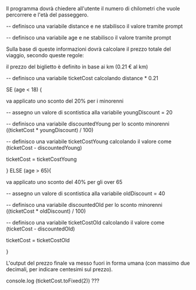 
Il programma dovrà chiedere all'utente il numero di chilometri che vuole percorrere e l'età del passeggero.

-- definisco una variabile distance e ne stabilisco il valore tramite prompt

-- definisco una variabile age e ne stabilisco il valore tramite prompt




Sulla base di queste informazioni dovrà calcolare il prezzo totale del viaggio, secondo queste regole:

il prezzo del biglietto è definito in base ai km (0.21 € al km)

-- definisco una variabile ticketCost calcolando distance * 0.21



SE (age < 18) {

va applicato uno sconto del 20% per i minorenni

-- assegno un valore di scontistica alla variabile youngDiscount = 20

-- definisco una variabile discountedYoung per lo sconto minorenni ((ticketCost * youngDiscount) / 100)

-- definisco una variabile ticketCostYoung calcolando il valore come (ticketCost - discountedYoung)

ticketCost =  ticketCostYoung



} ELSE (age > 65){

va applicato uno sconto del 40% per gli over 65

-- assegno un valore di scontistica alla variabile oldDiscount = 40

-- definisco una variabile discountedOld per lo sconto minorenni ((ticketCost * oldDiscount) / 100)

-- definisco una variabile ticketCostOld calcolando il valore come (ticketCost - discountedOld)

ticketCost = ticketCostOld

}


L'output del prezzo finale va messo fuori in forma umana (con massimo due decimali, per indicare centesimi sul prezzo).


console.log (ticketCost.toFixed(2)) ???
